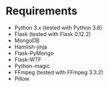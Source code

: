 # Requirements
- Python 3.x (tested with Python 3.6)
- Flask (tested with Flask 0.12.2)
- MongoDB
- Hamlish-jinja
- Flask-PyMongo
- Flask-WTF
- Python-magic
- FFmpeg (tested with FFmpeg 3.3.2)
- Pillow
